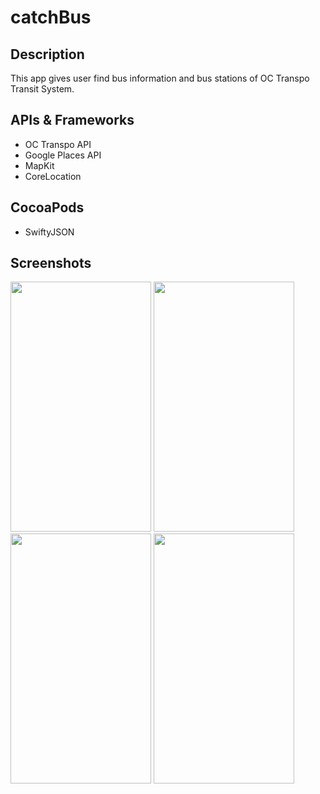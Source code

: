 # catchBus

## Description
This app gives user find bus information and bus stations of OC Transpo Transit System.

## APIs & Frameworks
- OC Transpo API
- Google Places API
- MapKit
- CoreLocation

## CocoaPods
- SwiftyJSON

## Screenshots
<img src="https://user-images.githubusercontent.com/23692391/42945488-8ce14424-8b36-11e8-9758-74a45e2cfff6.PNG" width=225 height=400>  <img src="https://user-images.githubusercontent.com/23692391/42945642-e03fdcde-8b36-11e8-8463-d4a3c4a260a9.PNG" width=225 height=400>  <img src="https://user-images.githubusercontent.com/23692391/42945643-e0551c3e-8b36-11e8-8234-b6af6df6081c.PNG" width=225 height=400>  <img src="https://user-images.githubusercontent.com/23692391/42945641-e02ef626-8b36-11e8-9da0-e889dbdc0962.PNG" width=225 height=400>

